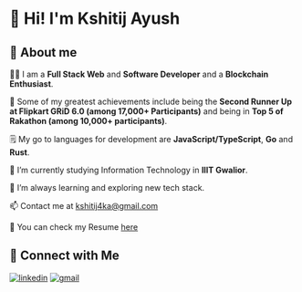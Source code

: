 # 👋 Hi! I'm Kshitij Ayush

<!--
**kshitij-404/kshitij-404** is a ✨ _special_ ✨ repository because its `README.md` (this file) appears on your GitHub profile.

Here are some ideas to get you started:

- 🔭 I’m currently working on ...
- 🌱 I’m currently learning ...
- 👯 I’m looking to collaborate on ...
- 🤔 I’m looking for help with ...
- 💬 Ask me about ...
- 📫 How to reach me: ...
- 😄 Pronouns: ...
- ⚡ Fun fact: ...
-->

## 🙋 About me
👨‍💻 I am a **Full Stack Web** and **Software Developer** and a **Blockchain Enthusiast**.

🌟 Some of my greatest achievements include being the **Second Runner Up at Flipkart GRiD 6.0 (among 17,000+ Participants)** and being in **Top 5 of Rakathon (among 10,000+ participants)**.

🗒️ My go to languages for development are **JavaScript/TypeScript**, **Go** and **Rust**.

🔭 I’m currently studying Information Technology in **IIIT Gwalior**.

🌱 I’m always learning and exploring new tech stack.

📫 Contact me at [kshitij4ka@gmail.com](mailto:kshitij4ka@gmail.com)

📝 You can check my Resume [here](https://www.kshitij-ayush.tech/resume.pdf)

## 🤝 Connect with Me
[![linkedin](https://img.shields.io/badge/-kshitijayush4-blue?style=flat-square&logo=linkedin)](https://www.linkedin.com/in/kshitijayush4/)      	[![gmail](https://img.shields.io/badge/-kshitij4ka%40gmail.com-red?style=flat-square&logo=gmail&logoColor=white)](mailto:kshitij4ka@gmail.com)
